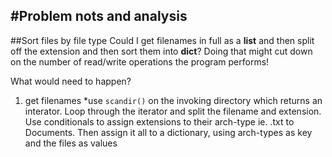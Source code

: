 #Problem nots and analysis
---

##Sort files by file type
Could I get filenames in full as a **list** and then split off the extension
and then sort them into **dict**? Doing that might cut down on the number of
read/write operations the program performs!

What would need to happen?

1. get filenames
  *use `scandir()` on the invoking directory which returns an interator. Loop
through the iterator and split the filename and extension. Use conditionals
to assign extensions to their arch-type ie. .txt to Documents.
Then assign it all to a dictionary, using arch-types as key and the files as
values